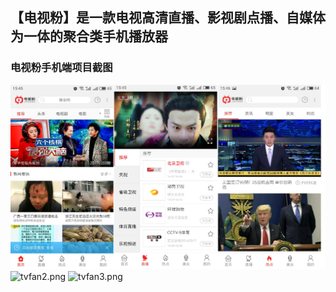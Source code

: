 ## 【电视粉】是一款电视高清直播、影视剧点播、自媒体为一体的聚合类手机播放器
### 电视粉手机端项目截图
![tvfan1.png](https://raw.githubusercontent.com/sharpayzara/showreel/master/res/tvfan1.png)
![tvfan2.png](https://raw.githubusercontent.com/sharpayzara/showreel/master/res/tvfan2.png)
![tvfan3.png](https://raw.githubusercontent.com/sharpayzara/showreel/master/res/tvfan3.png)
